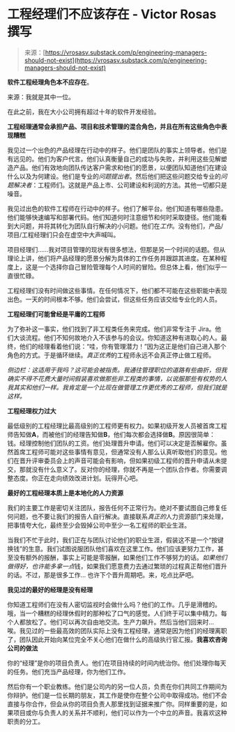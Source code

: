 <!--yml

category: 未分类

date: 2024-05-29 12:41:04

-->

# 工程经理们不应该存在 - Victor Rosas 撰写

> 来源：[https://vrosasv.substack.com/p/engineering-managers-should-not-exist](https://vrosasv.substack.com/p/engineering-managers-should-not-exist)

**软件工程经理角色本不应存在**。

来源：我就是其中一位。

在此之前，我在大小公司拥有超过十年的软件开发经验。

**工程经理通常会承担产品、项目和技术管理的混合角色，并且在所有这些角色中表现糟糕**

我见过一个出色的产品经理在行动中的样子。他们是团队的事实上领导者。他们是有远见的。他们为客户代言。他们认真衡量自己的成功与失败，并利用这些见解塑造产品。他们有效地向团队传达客户需求和他们的愿景，以便团队知道他们在建设什么以及为何建设。他们是专业的*问题提出者*。然后他们把这些问题交给专业的*问题解决者*：工程师们。这就是产品上市、公司建设和利润的方法。其他一切都只是噪音。

我见过出色的软件工程师在行动中的样子。他们了解平台。他们知道有哪些隐患。他们能够快速编写和部署代码。他们知道何时注意细节和何时采取捷径。他们能看到大问题，并将其转化为团队自行解决的小问题。他们在*工作*。没有他们，产品/项目/工程经理们只会在虚空中大声喊叫。

项目经理们……我对项目管理的现状有很多想法，但那是另一个时间的话题。但从理论上讲，他们将产品经理的愿景分解为具体的工作任务并跟踪其进度。在某种程度上，这是一个选择你自己冒险管理每个人时间的冒险。但总体上看，他们似乎一直很忙碌。

工程经理们没有时间做这些事情。在任何情况下，他们都不可能在这些职能中表现出色。一天的时间根本不够。他们会尝试，但这些任务应该交给专业化的人员。

**工程经理们可能曾经是平庸的工程师**

为了弥补这一事实，他们找到了非工程类任务来完成。他们非常专注于 Jira。他们大谈流程。他们不知何故地介入不该参与的会议。你知道这种有进取心的人。最终，他们的经理看着他们说：“哇，你有管理潜力！”因为这正是他们自己进入那个角色的方式。于是循环继续。*真正优秀*的工程师永远不会真正停止做工程师。

*侧边栏：这适用于我吗？这可能会被指责。我通往管理职位的道路有些曲折，但我确实不得不花费大量时间假装喜欢做那些非工程类的事情，以说服那些有权势的人我其实和他们一样。我肯定是一个比现在做管理工作更优秀的工程师，但我们就是这样。*

**工程经理权力过大**

最低级别的工程经理比最高级别的工程师更有权力。如果初级开发人员被首席工程师告知做**A**，而被他们的经理告知做**B**，他们每次都会选择做**B**。原因很简单：钱。经理控制他们团队的工资。他们处理晋升申请。他们可以决定是否解雇你。虽然首席工程师可能对这些事情有意见，但通常没有人那么认真听取他们的意见。他们在晋升评审委员会上的声音可能会有影响，但如果初级工程师的晋升申请从未提交，那就没有什么意义了。反对你的经理，你就不再是一个团队合作者。你需要调整态度。你正在走向绩效改进计划。玩得开心吧。

**最好的工程经理本质上是本地化的人力资源**

我们的主要工作是密切关注团队，报告任何不正常行为。绝对不要试图自己修复任何问题，也不要让我们的报告人自行解决。直接联系*真正的*人力资源部门来处理，把事情夸大化，最终至少会毁掉公司中至少一名工程师的职业生涯。

当我们不忙于此时，我们正在与团队讨论他们的职业生涯，假装这不是一个“按键换钱”的生意。我们试图说服团队他们喜欢在这里工作。他们应该更努力工作，甚至没有额外的报酬，事实上可能是零报酬，如果他们工作不够努力的话。*如果他们做得好，也许能多拿一点*钱，如果我们愿意费力去通过繁琐的过程真正帮他们晋升的话。不过，那是很多工作... 也许下个晋升周期吧。来，吃点比萨吧。

**我见过的最好的经理是没有经理**

你知道工程师们在没有人密切监视时会做什么吗？他们的工作。几乎是滑稽的。哦，当一个糟糕的经理休假时的那种松了口气的感觉。人们终于可以集中精力。每个人都放松了。他们可以再次自由地交流。生产力飙升。然后当他们回来时... 唉。我见过的一些最高效的团队实际上没有工程经理，通常是因为他们的经理离职了，团队因此开始向某位完全不关心他们在做什么的高级执行官汇报。**我喜欢咨询公司的做法**

你的“经理”是你的项目负责人。他们在项目持续的时间内统治你。他们处理你每天的任务。他们充当产品经理，你为他们工作。

然后你有一个职业教练。他们是公司内的另一位人员，负责在你们共同工作期间为你辩护。他们是一位长期的朋友，其工作是使你在整个公司中取得成功。他们不会直接与你合作，但会从你的项目负责人那里找到证据来推广你。同样重要的是，如果项目或你与负责人的关系并不顺利，他们可以作为一个中立的声音。我喜欢这种职责的分工。
